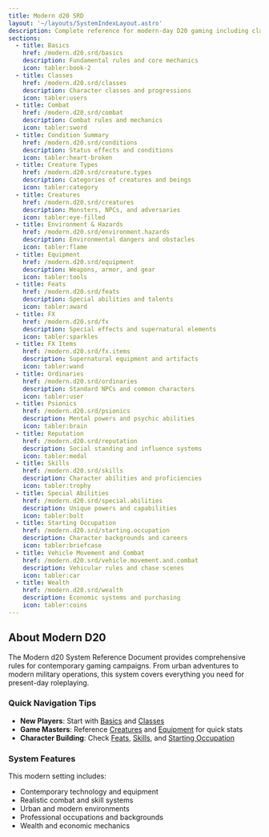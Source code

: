 ```yaml
---
title: Modern d20 SRD
layout: '~/layouts/SystemIndexLayout.astro'
description: Complete reference for modern-day D20 gaming including classes, equipment, combat rules, and contemporary settings.
sections:
  - title: Basics
    href: /modern.d20.srd/basics
    description: Fundamental rules and core mechanics
    icon: tabler:book-2
  - title: Classes
    href: /modern.d20.srd/classes
    description: Character classes and progressions
    icon: tabler:users
  - title: Combat
    href: /modern.d20.srd/combat
    description: Combat rules and mechanics
    icon: tabler:sword
  - title: Condition Summary
    href: /modern.d20.srd/conditions
    description: Status effects and conditions
    icon: tabler:heart-broken
  - title: Creature Types
    href: /modern.d20.srd/creature.types
    description: Categories of creatures and beings
    icon: tabler:category
  - title: Creatures
    href: /modern.d20.srd/creatures
    description: Monsters, NPCs, and adversaries
    icon: tabler:eye-filled
  - title: Environment & Hazards
    href: /modern.d20.srd/environment.hazards
    description: Environmental dangers and obstacles
    icon: tabler:flame
  - title: Equipment
    href: /modern.d20.srd/equipment
    description: Weapons, armor, and gear
    icon: tabler:tools
  - title: Feats
    href: /modern.d20.srd/feats
    description: Special abilities and talents
    icon: tabler:award
  - title: FX
    href: /modern.d20.srd/fx
    description: Special effects and supernatural elements
    icon: tabler:sparkles
  - title: FX Items
    href: /modern.d20.srd/fx.items
    description: Supernatural equipment and artifacts
    icon: tabler:wand
  - title: Ordinaries
    href: /modern.d20.srd/ordinaries
    description: Standard NPCs and common characters
    icon: tabler:user
  - title: Psionics
    href: /modern.d20.srd/psionics
    description: Mental powers and psychic abilities
    icon: tabler:brain
  - title: Reputation
    href: /modern.d20.srd/reputation
    description: Social standing and influence systems
    icon: tabler:medal
  - title: Skills
    href: /modern.d20.srd/skills
    description: Character abilities and proficiencies
    icon: tabler:trophy
  - title: Special Abilities
    href: /modern.d20.srd/special.abilities
    description: Unique powers and capabilities
    icon: tabler:bolt
  - title: Starting Occupation
    href: /modern.d20.srd/starting.occupation
    description: Character backgrounds and careers
    icon: tabler:briefcase
  - title: Vehicle Movement and Combat
    href: /modern.d20.srd/vehicle.movement.and.combat
    description: Vehicular rules and chase scenes
    icon: tabler:car
  - title: Wealth
    href: /modern.d20.srd/wealth
    description: Economic systems and purchasing
    icon: tabler:coins
---
```


## About Modern D20

The Modern d20 System Reference Document provides comprehensive rules for contemporary gaming campaigns. From urban adventures to modern military operations, this system covers everything you need for present-day roleplaying.

### Quick Navigation Tips

- **New Players**: Start with [Basics](/modern.d20.srd/basics) and [Classes](/modern.d20.srd/classes)
- **Game Masters**: Reference [Creatures](/modern.d20.srd/creatures) and [Equipment](/modern.d20.srd/equipment) for quick stats
- **Character Building**: Check [Feats](/modern.d20.srd/feats), [Skills](/modern.d20.srd/skills), and [Starting Occupation](/modern.d20.srd/starting.occupation)

### System Features

This modern setting includes:

- Contemporary technology and equipment
- Realistic combat and skill systems  
- Urban and modern environments
- Professional occupations and backgrounds
- Wealth and economic mechanics
